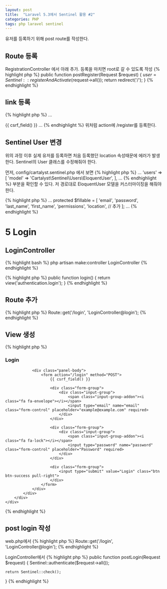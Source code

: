 ```yaml
---
layout: post
title:  "Laravel 5.3에서 Sentinel 활용 #2"
categories: PHP
tags: php laravel sentinel
---
```

유저를 등록하기 위해 post route를 작성한다.

## Route 등록
RegistrationController 에서 아래 추가. 등록을 마치면 root로 갈 수 있도록 작성
{% highlight php %}
public function postRegister(Request $request)
{
    $user = Sentinel::registerAndActivate($request->all());
    return redirect('/');
}
{% endhighlight %}

## link 등록
{% highlight php %}
...
<div class="panel-body">
    <form action="/register" method="POST">
        {{ csrf_field() }}
...
{% endhighlight %}
위처럼 action에 /register를 등록한다.

## Sentinel User 변경
위의 과정 이후 실제 유저를 등록하면 처음 등록했던 location 속성때문에 에러가 발생한다.
Sentinel의 User 클래스를 수정해줘야 한다.

먼저, config/cartalyst.sentinel.php 에서 보면
{% highlight php %}
...
'users' => [
    'model' => 'Cartalyst\Sentinel\Users\EloquentUser',
],
...
{% endhighlight %}
부분을 확인할 수 있다. 저 경로대로 EloquentUser 모델을 커스터마이징을 해줘야 한다.

{% highlight php %}
...
protected $fillable = [
        'email',
        'password',
        'last_name',
        'first_name',
        'permissions',
        'location',      // 추가
    ];
...
{% endhighlight %}


# 5 Login

## LoginController
{% highlight bash %}
php artisan make:controller LoginController
{% endhighlight %}

{% highlight php %}
public function login()
{
    return view('authentication.login');
}
{% endhighlight %}

## Route 추가
{% highlight php %}
Route::get('/login', 'LoginController@login');
{% endhighlight %}

## View 생성
{% highlight php %}
<link rel="stylesheet" href="https://maxcdn.bootstrapcdn.com/bootstrap/3.3.7/css/bootstrap.min.css">
<link rel="stylesheet" href="https://maxcdn.bootstrapcdn.com/font-awesome/4.7.0/css/font-awesome.min.css">

<div class="container">
    <div class="row">
        <div class="col-md-6 col-md-offset-3">
            <div class="panel panel-primary">
                <div class="panel-heading">
                    <h3 class="panel-title"> Login </h3>
                </div>

                <div class="panel-body">
                    <form action="/login" method="POST">
                        {{ csrf_field() }}

                        <div class="form-group">
                            <div class="input-group">
                                <span class="input-group-addon"><i class="fa fa-envelope"></i></span>
                                <input type="email" name="email" class="form-control" placeholder="example@example.com" required>
                            </div>
                        </div>

                        <div class="form-group">
                            <div class="input-group">
                                <span class="input-group-addon"><i class="fa fa-lock"></i></span>
                                <input type="password" name="password" class="form-control" placeholder="Password" required>
                            </div>
                        </div>

                        <div class="form-group">
                            <input type="submit" value="Login" class="btn btn-success pull-right">
                        </div>
                    </form>
                </div>
            </div>
        </div>
    </div>
</div>
{% endhighlight %}

## post login 작성
web.php에서
{% highlight php %}
Route::get('/login', 'LoginController@login');
{% endhighlight %}

LoginController에서
{% highlight php %}
public function postLogin(Request $request)
{
    Sentinel::authenticate($request->all());

    return Sentinel::check();
}
{% endhighlight %}
